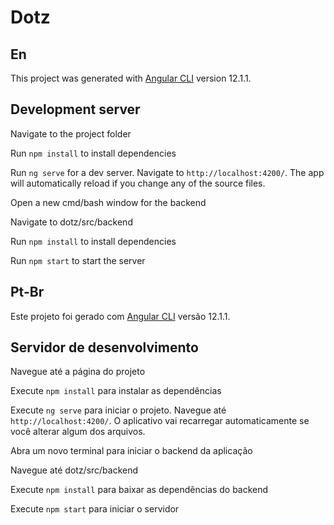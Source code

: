 # Dotz
## En

This project was generated with [Angular CLI](https://github.com/angular/angular-cli) version 12.1.1.

## Development server

Navigate to the project folder

Run `npm install` to install dependencies

Run `ng serve` for a dev server. Navigate to `http://localhost:4200/`. The app will automatically reload if you change any of the source files.

Open a new cmd/bash window for the backend

Navigate to dotz/src/backend

Run `npm install` to install dependencies

Run `npm start` to start the server

## Pt-Br

Este projeto foi gerado com [Angular CLI](https://github.com/angular/angular-cli) versão 12.1.1.

## Servidor de desenvolvimento

Navegue até a página do projeto

Execute `npm install` para instalar as dependências

Execute `ng serve` para iniciar o projeto. Navegue até `http://localhost:4200/`. O aplicativo vai recarregar automaticamente se você alterar algum dos arquivos.

Abra um novo terminal para iniciar o backend da aplicação

Navegue até dotz/src/backend

Execute `npm install` para baixar as dependências do backend

Execute `npm start` para iniciar o servidor
